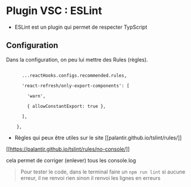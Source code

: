 

# Plugin VSC : ESLint

* ESLint est un plugin qui permet de respecter TypScript

 ## Configuration
Dans la configuration, on peu lui mettre des Rules (règles).


```rules: {

      ...reactHooks.configs.recommended.rules,

      'react-refresh/only-export-components': [

        'warn',

        { allowConstantExport: true },

      ],

    },
```

* Règles qui peux être utiles
sur le site [[palantir.github.io/tslint/rules/]]

[[https://palantir.github.io/tslint/rules/no-console/]]

cela permet de corriger (enlever) tous les console.log

> Pour tester le code, dans le terminal faire un 
 ```npm run lint```
 si aucune erreur, il ne renvoi rien sinon il renvoi les lignes en erreurs